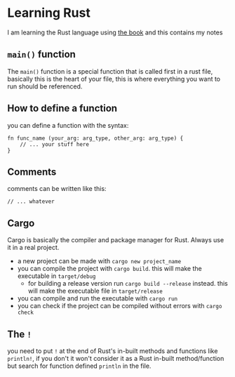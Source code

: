 # Learning Rust

I am learning the Rust language using [the book](https://doc.rust-lang.org/stable/book) and this contains my notes

## `main()` function

The `main()` function is a special function that is called first in a rust file, basically this
is the heart of your file, this is where everything you want to run should be referenced.

## How to define a function

you can define a function with the syntax:

```
fn func_name (your_arg: arg_type, other_arg: arg_type) {
    // ... your stuff here
}
```

## Comments

comments can be written like this:

```
// ... whatever
```

## Cargo

Cargo is basically the compiler and package manager for Rust. Always use it in a real project.

- a new project can be made with `cargo new project_name`
- you can compile the project with `cargo build`. this will make the executable in `target/debug`
  - for building a release version run `cargo build --release` instead. this will make the executable file in `target/release`
- you can compile and run the executable with `cargo run`
- you can check if the project can be compiled without errors with `cargo check`

## The `!`

you need to put `!` at the end of Rust's in-built methods and functions like `println!`, if you don't it won't consider it as a Rust
in-built method/function but search for function defined `println` in the file.

